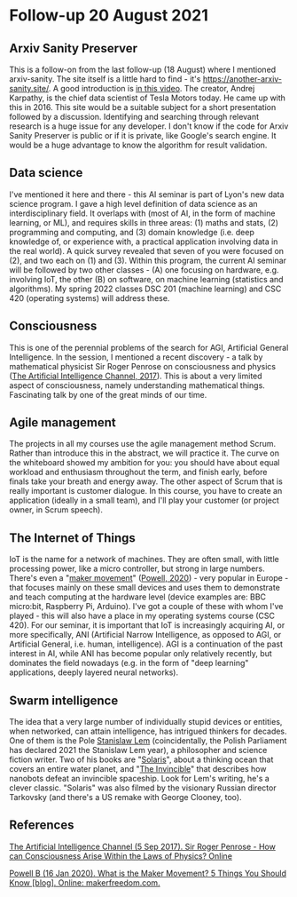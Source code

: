 
# Follow-up 20 August 2021


## Arxiv Sanity Preserver

This is a follow-on from the last follow-up (18 August) where I
mentioned arxiv-sanity. The site itself is a little hard to find -
it's <https://another-arxiv-sanity.site/>. A good introduction is [in
this video](https://youtu.be/S2GY3gh6qC8). The creator, Andrej Karpathy, is the chief data
scientist of Tesla Motors today. He came up with this
in 2016. This site would be a suitable subject for a short
presentation followed by a discussion. Identifying and searching
through relevant research is a huge issue for any developer. I
don't know if the code for Arxiv Sanity Preserver is public or if
it is private, like Google's search engine. It would be a huge
advantage to know the algorithm for result validation.


## Data science

I've mentioned it here and there - this AI seminar is part of
Lyon's new data science program. I gave a high level definition of
data science as an interdisciplinary field. It overlaps with (most
of AI, in the form of machine learning, or ML), and requires
skills in three areas: (1) maths and stats, (2) programming and
computing, and (3) domain knowledge (i.e. deep knowledge of, or
experience with, a practical application involving data in the
real world). A quick survey revealed that seven of you were
focused on (2), and two each on (1) and (3). Within this program,
the current AI seminar will be followed by two other classes - (A)
one focusing on hardware, e.g. involving IoT, the other (B) on
software, on machine learning (statistics and algorithms). My
spring 2022 classes DSC 201 (machine learning) and CSC 420
(operating systems) will address these.


## Consciousness

This is one of the perennial problems of the search for AGI,
Artificial General Intelligence. In the session, I mentioned a
recent discovery - a talk by mathematical physicist Sir Roger
Penrose on consciousness and physics ([The Artificial Intelligence
Channel, 2017](#orgea04c31)). This is about a very limited aspect of
consciousness, namely understanding mathematical
things. Fascinating talk by one of the great minds of our time.


## Agile management

The projects in all my courses use the agile management method
Scrum. Rather than introduce this in the abstract, we will
practice it. The curve on the whiteboard showed my ambition for
you: you should have about equal workload and enthusiasm
throughout the term, and finish early, before finals take your
breath and energy away. The other aspect of Scrum that is really
important is customer dialogue. In this course, you have to create
an application (ideally in a small team), and I'll play your
customer (or project owner, in Scrum speech).


## The Internet of Things

IoT is the name for a network of machines. They are often small,
with little processing power, like a micro controller, but strong
in large numbers. There's even a "[maker movement](https://makerfreedom.com/what-is-the-maker-movement-5-things-you-should-know/)" ([Powell, 2020](#org8198420)) -
very popular in Europe - that focuses mainly on these small
devices and uses them to demonstrate and teach computing at the
hardware level (device examples are: BBC micro:bit, Raspberry Pi,
Arduino). I've got a couple of these with whom I've played - this
will also have a place in my operating systems course (CSC
420). For our seminar, it is important that IoT is increasingly
acquiring AI, or more specifically, ANI (Artificial Narrow
Intelligence, as opposed to AGI, or Artificial General,
i.e. human, intelligence). AGI is a continuation of the past
interest in AI, while ANI has become popular only relatively
recently, but dominates the field nowadays (e.g. in the form of
"deep learning" applications, deeply layered neural networks).


## Swarm intelligence

The idea that a very large number of individually stupid devices
or entities, when networked, can attain intelligence, has
intrigued thinkers for decades. One of them is the Pole [Stanislaw
Lem](https://en.wikipedia.org/wiki/Stanis%C5%82aw_Lem) (coincidentally, the Polish Parliament has declared 2021 the
Stanislaw Lem year), a philosopher and science fiction writer. Two
of his books are "[Solaris](https://en.wikipedia.org/wiki/Solaris_(novel))", about a thinking ocean that covers an
entire water planet, and "[The Invincible](https://en.wikipedia.org/wiki/The_Invincible)" that describes how
nanobots defeat an invincible spaceship. Look for Lem's writing,
he's a clever classic. "Solaris" was also filmed by the visionary
Russian director Tarkovsky (and there's a US remake with George
Clooney, too).


## References

<a id="orgea04c31"></a> [The Artificial Intelligence Channel (5 Sep
2017). Sir Roger Penrose - How can Consciousness Arise Within the
Laws of Physics? Online](https://youtu.be/h_VeDKVG7e0)

<a id="org8198420"></a> [Powell B (16 Jan 2020). What is the Maker Movement? 5
Things You Should Know [blog]. Online: makerfreedom.com.](https://makerfreedom.com/what-is-the-maker-movement-5-things-you-should-know/)

